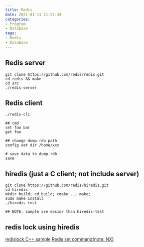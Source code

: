 ```yaml
---
title: Redis
date: 2021-01-11 21:27:34
categories:
- Program
- Database
tags:
- Redis
- Database
---
```


## Redis server

``` shell
git clone https://github.com/redis/redis.git
cd redis && make
cd src
./redis-server
```

## Redis client

``` shell
./redis-cli

## cmd
set foo bar
get foo

## change dump.rdb path
config set dir /home/xxx

# save data to dump.rdb
save
```

## hiredis (just a C client; not include server)

``` shellp
git clone https://github.com/redis/hiredis.git
cd hiredis
mkdir build; cd build; cmake ..; make;
sudo make install
./hiredis-test

## NOTE: sample are easier than hiredis-test
```

## redis lock using hiredis
[redislock C++ sample](https://github.com/yuhanfang/redislock)
[Redis set command(note: NX)](https://redis.io/commands/set)
